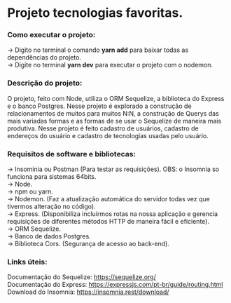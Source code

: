 # Projeto tecnologias favoritas.
### Como executar o projeto:
-> Digito no terminal o comando **yarn add** para baixar todas as dependências do projeto.  
-> Digite no terminal **yarn dev** para executar o projeto com o nodemon.    

### Descrição do projeto:
O projeto, feito com Node, utiliza o ORM Sequelize, a biblioteca do Express e o banco Postgres. Nesse projeto é explorado a construção de relacionamentos de muitos para muitos N:N, a construção de Querys das mais variadas formas e as formas de se usar o Sequelize de maneira mais produtiva. Nesse projeto é feito cadastro de usuários, cadastro de endereços do usuário e cadastro de tecnologias usadas pelo usuário.     

### Requisitos de software e bibliotecas:  
-> Insominia ou Postman (Para testar as requisições). OBS: o Insomnia so funciona para sistemas 64bits.  
-> Node.  
-> npm ou yarn.  
-> Nodemon. (Faz a atualização automática do servidor todas vez que tivermos alteração no código).   
-> Express. (Disponibiliza incluirmos rotas na nossa aplicação e gerencia requisições de diferentes métodos HTTP de maneira fácil e eficiente).  
-> ORM Sequelize.  
-> Banco de dados Postgres.  
-> Biblioteca Cors. (Segurança de acesso ao back-end).  

### Links úteis:  
Documentação do Sequelize: https://sequelize.org/  
Documentação do Express: https://expressjs.com/pt-br/guide/routing.html  
Download do Insomnia: https://insomnia.rest/download/  
